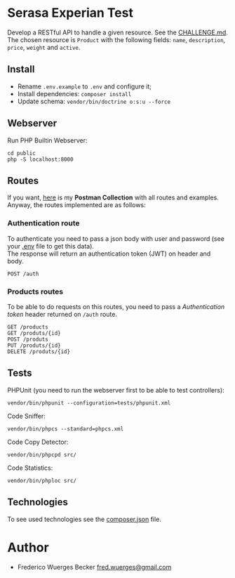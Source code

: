 Serasa Experian Test
============================================================
Develop a RESTful API to handle a given resource. See the [CHALLENGE.md](CHALLENGE.md).   
The chosen resource is `Product` with the following fields: `name`, `description`, `price`, `weight` and `active`.  


Install
------------------------------------------------------------
- Rename `.env.example` to `.env` and configure it;  
- Install dependencies: `composer install`  
- Update schema: `vendor/bin/doctrine o:s:u --force`  


Webserver
------------------------------------------------------------
Run PHP Builtin Webserver:

    cd public
    php -S localhost:8000


Routes
------------------------------------------------------------
If you want, [here](https://www.getpostman.com/collections/19a32cb8d97243625428) is my **Postman Collection** with all routes and examples.  
Anyway, the routes implemented are as follows:

### Authentication route
To authenticate you need to pass a json body with user and password (see your [.env](.env) file to get this data).  
The response will return an authentication token (JWT) on header and body.  

    POST /auth

### Products routes
To be able to do requests on this routes, you need to pass a *Authentication token* header returned on `/auth` route.
    
    GET /products
    GET /produts/{id}
    POST /produts
    PUT /produts/{id}
    DELETE /produts/{id}

    
Tests
------------------------------------------------------------
PHPUnit (you need to run the webserver first to be able to test controllers):

    vendor/bin/phpunit --configuration=tests/phpunit.xml
    
Code Sniffer:

    vendor/bin/phpcs --standard=phpcs.xml

Code Copy Detector:

    vendor/bin/phpcpd src/
    
Code Statistics:

    vendor/bin/phploc src/


Technologies
------------------------------------------------------------
To see used technologies see the [composer.json](composer.json) file.
    

Author
============================================================

* Frederico Wuerges Becker <fred.wuerges@gmail.com>
